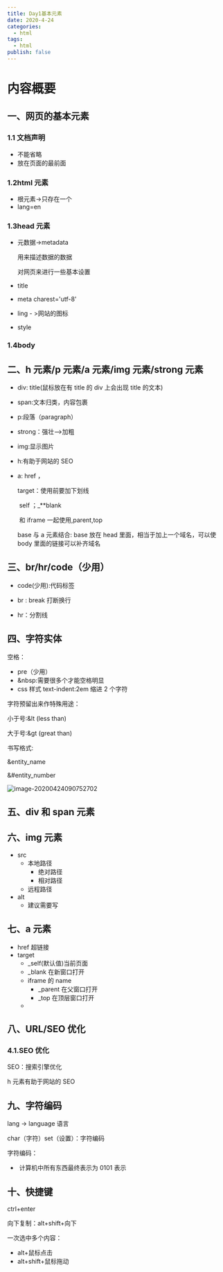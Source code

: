 ```yaml
---
title: Day1基本元素
date: 2020-4-24
categories:
  - html
tags:
  - html
publish: false
---
```


<!-- more -->

# 内容概要

## 一、网页的基本元素

### 1.1 文档声明

- 不能省略
- 放在页面的最前面

### 1.2html 元素

- 根元素->只存在一个
- lang=en

### 1.3head 元素

- 元数据->metadata

  用来描述数据的数据

  对网页来进行一些基本设置

- title

- meta charest='utf-8'

- ling - >网站的图标

- style

### 1.4body

## 二、h 元素/p 元素/a 元素/img 元素/strong 元素

- div: title(鼠标放在有 title 的 div 上会出现 title 的文本)

- span:文本归类，内容包裹

- p:段落（paragraph）

- strong：强壮—>加粗

- img:显示图片

- h:有助于网站的 SEO

- a: href ，

  target：使用前要加下划线

  ​ self ；\_\*\*blank

  ​ 和 iframe 一起使用,parent,top

  base 与 a 元素结合: base 放在 head 里面，相当于加上一个域名，可以使 body 里面的链接可以补齐域名

## 三、br/hr/code（少用）

- code(少用):代码标签

- br : break 打断换行

- hr：分割线

## 四、字符实体

空格：

- pre（少用）
- &nbsp:需要很多个才能空格明显
- css 样式 text-indent:2em 缩进 2 个字符

字符预留出来作特殊用途：

小于号:&lt (less than)

大于号:&gt (great than)

书写格式:

&entity_name

&#entity_number

![image-20200424090752702](C:\Users\MengJiaXi\AppData\Roaming\Typora\typora-user-images\image-20200424090752702.png)

## 五、div 和 span 元素

## 六、img 元素

- src
  - 本地路径
    - 绝对路径
    - 相对路径
  - 远程路径
- alt
  - 建议需要写

## 七、a 元素

- href 超链接
- target
  - \_self(默认值)当前页面
  - \_blank 在新窗口打开
  - iframe 的 name
    - \_parent 在父窗口打开
    - \_top 在顶层窗口打开
  -

## 八、URL/SEO 优化

### 4.1.SEO 优化

SEO：搜索引擎优化

h 元素有助于网站的 SEO

## 九、字符编码

lang -> language 语言

char（字符）set（设置）：字符编码

字符编码：

- ​ 计算机中所有东西最终表示为 0101 表示

## 十、快捷键

ctrl+enter

向下复制：alt+shift+向下

一次选中多个内容：

- alt+鼠标点击
- alt+shift+鼠标拖动
